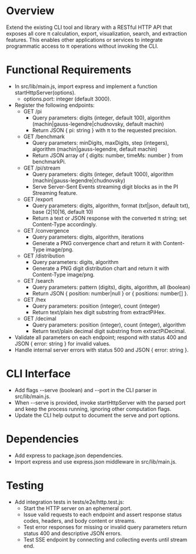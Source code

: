 # Overview

Extend the existing CLI tool and library with a RESTful HTTP API that exposes all core π calculation, export, visualization, search, and extraction features. This enables other applications or services to integrate programmatic access to π operations without invoking the CLI.

# Functional Requirements

- In src/lib/main.js, import express and implement a function startHttpServer(options).
  - options.port: integer (default 3000).
- Register the following endpoints:
  - GET /pi
    - Query parameters: digits (integer, default 100), algorithm (machin|gauss-legendre|chudnovsky, default machin)
    - Return JSON { pi: string } with π to the requested precision.
  - GET /benchmark
    - Query parameters: minDigits, maxDigits, step (integers), algorithm (machin|gauss-legendre, default machin)
    - Return JSON array of { digits: number, timeMs: number } from benchmarkPi.
  - GET /pi/stream
    - Query parameters: digits (integer, default 1000), algorithm (machin|gauss-legendre|chudnovsky)
    - Serve Server-Sent Events streaming digit blocks as in the PI Streaming feature.
  - GET /export
    - Query parameters: digits, algorithm, format (txt|json, default txt), base (2|10|16, default 10)
    - Return a text or JSON response with the converted π string; set Content-Type accordingly.
  - GET /convergence
    - Query parameters: digits, algorithm, iterations
    - Generate a PNG convergence chart and return it with Content-Type image/png.
  - GET /distribution
    - Query parameters: digits, algorithm
    - Generate a PNG digit distribution chart and return it with Content-Type image/png.
  - GET /search
    - Query parameters: pattern (digits), digits, algorithm, all (boolean)
    - Return JSON { position: number|null } or { positions: number[] }.
  - GET /hex
    - Query parameters: position (integer), count (integer)
    - Return text/plain hex digit substring from extractPiHex.
  - GET /decimal
    - Query parameters: position (integer), count (integer), algorithm
    - Return text/plain decimal digit substring from extractPiDecimal.
- Validate all parameters on each endpoint; respond with status 400 and JSON { error: string } for invalid values.
- Handle internal server errors with status 500 and JSON { error: string }.

# CLI Interface

- Add flags --serve (boolean) and --port <n> in the CLI parser in src/lib/main.js.
- When --serve is provided, invoke startHttpServer with the parsed port and keep the process running, ignoring other computation flags.
- Update the CLI help output to document the serve and port options.

# Dependencies

- Add express to package.json dependencies.
- Import express and use express.json middleware in src/lib/main.js.

# Testing

- Add integration tests in tests/e2e/http.test.js:
  - Start the HTTP server on an ephemeral port.
  - Issue valid requests to each endpoint and assert response status codes, headers, and body content or streams.
  - Test error responses for missing or invalid query parameters return status 400 and descriptive JSON errors.
  - Test SSE endpoint by connecting and collecting events until stream end.
